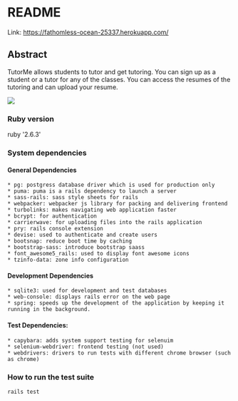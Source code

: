 # README

Link: https://fathomless-ocean-25337.herokuapp.com/

## Abstract

TutorMe allows students to tutor and get tutoring. You can sign up as a student or a tutor for any of the classes. You can access the resumes of the tutoring and can upload your resume.

![](https://i.postimg.cc/W107n8j2/Screen-Shot-2020-06-03-at-12-31-53-PM.png)

### Ruby version
ruby '2.6.3'

### System dependencies

#### General Dependencies
``` 
* pg: postgress database driver which is used for production only
* puma: puma is a rails dependency to launch a server
* sass-rails: sass style sheets for rails
* webpacker: webpacker js library for packing and delivering frontend
* turbolinks: makes navigating web application faster
* bcrypt: for authentication
* carrierwave: for uploading files into the rails application
* pry: rails console extension
* devise: used to authenticate and create users
* bootsnap: reduce boot time by caching
* bootstrap-sass: introduce bootstrap saass
* font_awesome5_rails: used to display font awesome icons
* tzinfo-data: zone info configuration
```

#### Development Dependencies
```
* sqlite3: used for development and test databases
* web-console: displays rails error on the web page
* spring: speeds up the development of the application by keeping it running in the background.
```

#### Test Dependencies:
```
* capybara: adds system support testing for selenuim
* selenium-webdriver: frontend testing (not used)
* webdrivers: drivers to run tests with different chrome browser (such as chrome)

```


### How to run the test suite

```
rails test
```


